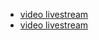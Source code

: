 
 - [video livestream](http://www.telestream.net/wirecast/resources.htm)
 - [video livestream](https://livestream.com/studio)
